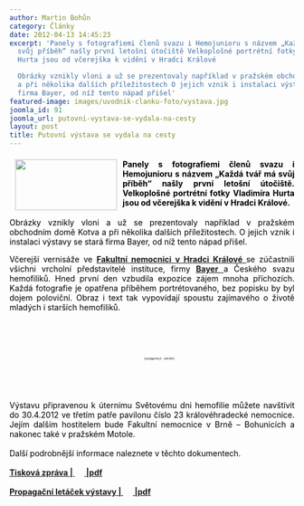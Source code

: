 ```yaml
---
author: Martin Bohůn
category: Články
date: 2012-04-13 14:45:23
excerpt: 'Panely s fotografiemi členů svazu i Hemojunioru s názvem „Každá tvář má
  svůj příběh“ našly první letošní útočiště Velkoplošné portrétní fotky Vladimíra
  Hurta jsou od včerejška k vidění v Hradci Králové

  Obrázky vznikly vloni a už se prezentovaly například v pražském obchodním domě Kotva
  a při několika dalších příležitostech O jejich vznik i instalaci výstavy se stará
  firma Bayer, od níž tento nápad přišel'
featured-image: images/uvodnik-clanku-foto/vystava.jpg
joomla_id: 91
joomla_url: putovni-vystava-se-vydala-na-cesty
layout: post
title: Putovní výstava se vydala na cesty
---
```


<h4 style="text-align: justify;">
 <img border="0" height="90" src="{{ site.baseurl }}/images/uvodnik-clanku-foto/vystava.jpg" style="float: left; margin-left: 10px; margin-right: 10px;" width="180"/>
 <span style="color: #000000;">
  Panely s fotografiemi členů svazu i Hemojunioru s názvem „Každá tvář má svůj příběh“ našly první letošní útočiště. Velkoplošné portrétní fotky Vladimíra Hurta jsou od včerejška k vidění v Hradci Králové.
 </span>
</h4>
<p style="text-align: justify;">
 <span style="color: #000000;">
  Obrázky vznikly vloni a už se prezentovaly například v pražském obchodním domě Kotva a při několika dalších příležitostech. O jejich vznik i instalaci výstavy se stará firma Bayer, od níž tento nápad přišel.
 </span>
</p>
<p style="text-align: justify;">
 <span style="color: #000000;">
  Včerejší vernisáže ve
  <strong>
   <a href="http://www.fnhk.cz/" target="_blank" title="FN Hradec Králové">
    Fakultní nemocnici v Hradci Králové
   </a>
  </strong>
  se zúčastnili všichni vrcholní představitelé instituce, firmy
  <strong>
   <a href="http://www.bayer-cz.cz/showdoc.do?docid=4" target="_blank" title="Bayer">
    Bayer
   </a>
  </strong>
  a Českého svazu hemofiliků. Hned první den vzbudila expozice zájem mnoha příchozích. Každá fotografie je opatřena příběhem portrétovaného, bez popisku by byl dojem poloviční. Obraz i text tak vypovídají spoustu zajímavého o životě mladých i starších hemofiliků.
 </span>
</p>
<p style="text-align: center;">
 <span style="color: #000000;">
  <code>
   <code>
    <code>
     <code>
      <code>
       <code>
        [widgetkit id=34]
       </code>
      </code>
     </code>
    </code>
   </code>
  </code>
 </span>
</p>
<p style="text-align: justify;">
 <span style="color: #000000;">
  Výstavu připravenou k úternímu Světovému dni hemofilie můžete navštívit do 30.4.2012 ve třetím patře pavilonu číslo 23 královéhradecké nemocnice. Jejím dalším hostitelem bude Fakultní nemocnice v Brně – Bohunicích a nakonec také v pražském Motole.
  <br/>
  <br/>
  Další podrobnější informace naleznete v těchto dokumentech.
 </span>
</p>
<p>
 <a href="images/dokumenty-pdf-doc/tz_putovni_vystava.pdf" target="_blank" title='Fotografická výstava "Společně o hemofilii"'>
  <strong>
   Tisková zpráva |
   <span style="color: #000000;">
    <img border="0" height="17" src="{{ site.baseurl }}/images/Ikony/ikona_pdf.jpg" width="17"/>
   </span>
   |pdf
  </strong>
 </a>
</p>
<p>
 <strong>
  <a href="images/dokumenty-pdf-doc/plakat.pdf" target="_blank" title="Letáček fotografické výstavy">
   Propagační letáček výstavy |
   <img border="0" height="17" src="{{ site.baseurl }}/images/Ikony/ikona_pdf.jpg" width="17"/>
   |pdf
  </a>
 </strong>
</p>